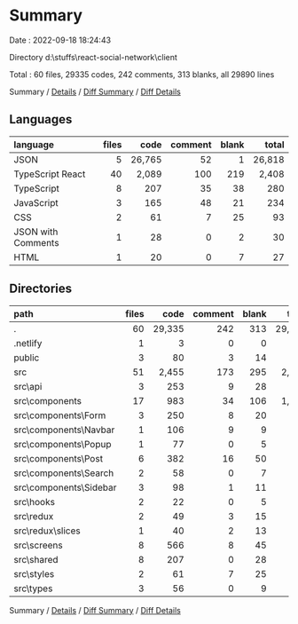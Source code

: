 # Summary

Date : 2022-09-18 18:24:43

Directory d:\\stuffs\\react-social-network\\client

Total : 60 files,  29335 codes, 242 comments, 313 blanks, all 29890 lines

Summary / [Details](details.md) / [Diff Summary](diff.md) / [Diff Details](diff-details.md)

## Languages
| language | files | code | comment | blank | total |
| :--- | ---: | ---: | ---: | ---: | ---: |
| JSON | 5 | 26,765 | 52 | 1 | 26,818 |
| TypeScript React | 40 | 2,089 | 100 | 219 | 2,408 |
| TypeScript | 8 | 207 | 35 | 38 | 280 |
| JavaScript | 3 | 165 | 48 | 21 | 234 |
| CSS | 2 | 61 | 7 | 25 | 93 |
| JSON with Comments | 1 | 28 | 0 | 2 | 30 |
| HTML | 1 | 20 | 0 | 7 | 27 |

## Directories
| path | files | code | comment | blank | total |
| :--- | ---: | ---: | ---: | ---: | ---: |
| . | 60 | 29,335 | 242 | 313 | 29,890 |
| .netlify | 1 | 3 | 0 | 0 | 3 |
| public | 3 | 80 | 3 | 14 | 97 |
| src | 51 | 2,455 | 173 | 295 | 2,923 |
| src\\api | 3 | 253 | 9 | 28 | 290 |
| src\\components | 17 | 983 | 34 | 106 | 1,123 |
| src\\components\\Form | 3 | 250 | 8 | 20 | 278 |
| src\\components\\Navbar | 1 | 106 | 9 | 9 | 124 |
| src\\components\\Popup | 1 | 77 | 0 | 5 | 82 |
| src\\components\\Post | 6 | 382 | 16 | 50 | 448 |
| src\\components\\Search | 2 | 58 | 0 | 7 | 65 |
| src\\components\\Sidebar | 3 | 98 | 1 | 11 | 110 |
| src\\hooks | 2 | 22 | 0 | 5 | 27 |
| src\\redux | 2 | 49 | 3 | 15 | 67 |
| src\\redux\\slices | 1 | 40 | 2 | 13 | 55 |
| src\\screens | 8 | 566 | 8 | 45 | 619 |
| src\\shared | 8 | 207 | 0 | 28 | 235 |
| src\\styles | 2 | 61 | 7 | 25 | 93 |
| src\\types | 3 | 56 | 0 | 9 | 65 |

Summary / [Details](details.md) / [Diff Summary](diff.md) / [Diff Details](diff-details.md)